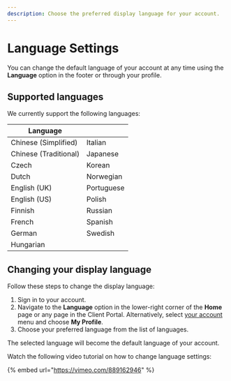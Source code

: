 ```yaml
---
description: Choose the preferred display language for your account.
---
```


# Language Settings

You can change the default language of your account at any time using the **Language** option in the footer or through your profile. &#x20;

## Supported languages

We currently support the following languages:

<table data-header-hidden data-full-width="false"><thead><tr><th>Language</th><th></th></tr></thead><tbody><tr><td>Chinese (Simplified)</td><td>Italian</td></tr><tr><td>Chinese (Traditional)</td><td>Japanese</td></tr><tr><td>Czech</td><td>Korean</td></tr><tr><td>Dutch</td><td>Norwegian</td></tr><tr><td>English (UK)</td><td>Portuguese</td></tr><tr><td>English (US)</td><td>Polish</td></tr><tr><td>Finnish</td><td>Russian</td></tr><tr><td>French</td><td>Spanish</td></tr><tr><td>German</td><td>Swedish</td></tr><tr><td>Hungarian</td><td></td></tr></tbody></table>

## **Changing your display** language

Follow these steps to change the display language:

1. Sign in to your account.&#x20;
2. Navigate to the **Language** option in the lower-right corner of the **Home** page or any page in the Client Portal. Alternatively, select [your account](navigate-the-home-page.md#account-menu) menu and choose **My Profile**.
3. Choose your preferred language from the list of languages.

The selected language will become the default language of your account.&#x20;

Watch the following video tutorial on how to change language settings:

{% embed url="https://vimeo.com/889162946" %}
